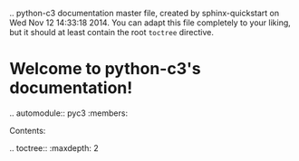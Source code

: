 .. python-c3 documentation master file, created by
   sphinx-quickstart on Wed Nov 12 14:33:18 2014.
   You can adapt this file completely to your liking, but it should at least
   contain the root `toctree` directive.

Welcome to python-c3's documentation!
=====================================


.. automodule:: pyc3
   :members:


Contents:

.. toctree::
   :maxdepth: 2
